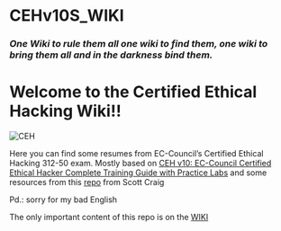 # CEHv10S_WIKI

### *One Wiki to rule them all one wiki to find them, one wiki to bring them all and in the darkness bind them.*

# Welcome to the **Certified Ethical Hacking Wiki**!!

![CEH](https://encrypted-tbn0.gstatic.com/images?q=tbn%3AANd9GcSYRwpxNVlrDwzk96RJE0T17mE4rvY28mxpUg&usqp=CAU)

Here you can find some resumes from EC-Council’s Certified Ethical Hacking 312-50 exam. Mostly based on [CEH v10: EC-Council Certified Ethical
Hacker Complete Training Guide with Practice Labs](https://www.amazon.es/CEH-v10-EC-Council-Certified-Questions/dp/172379841X) and some resources from this [repo](https://github.com/scottymcraig/CEHv10StudyGuide) from Scott Craig 

Pd.: sorry for my bad English

The only important content of this repo is on the [WIKI](https://github.com/drj3ky11/CEHv10StudyGuide/wiki)
